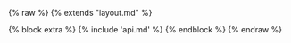 <!-- AUTO_GENERATED_UNTOUCHED_FLAG -->

{% raw %}
{% extends "layout.md" %}

{% block extra %}
{% include 'api.md' %}
{% endblock %}
{% endraw %}
